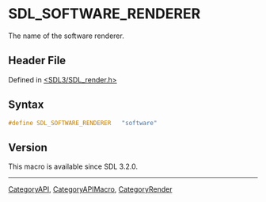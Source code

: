 # SDL_SOFTWARE_RENDERER

The name of the software renderer.

## Header File

Defined in [<SDL3/SDL_render.h>](https://github.com/libsdl-org/SDL/blob/main/include/SDL3/SDL_render.h)

## Syntax

```c
#define SDL_SOFTWARE_RENDERER   "software"
```

## Version

This macro is available since SDL 3.2.0.

----
[CategoryAPI](CategoryAPI), [CategoryAPIMacro](CategoryAPIMacro), [CategoryRender](CategoryRender)

